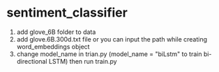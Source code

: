 # sentiment_classifier
1. add glove_6B folder to data
2. add glove.6B.300d.txt file
or you can input the path while creating word_embeddings object
3. change model_name in trian.py (model_name = "biLstm" to train bi-directional LSTM)
then run train.py

